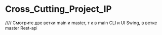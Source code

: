 # Cross_Cutting_Project_IP
//// Смотрите две ветки main и master, т к в main CLI и UI Swing, в ветке master Rest-api
